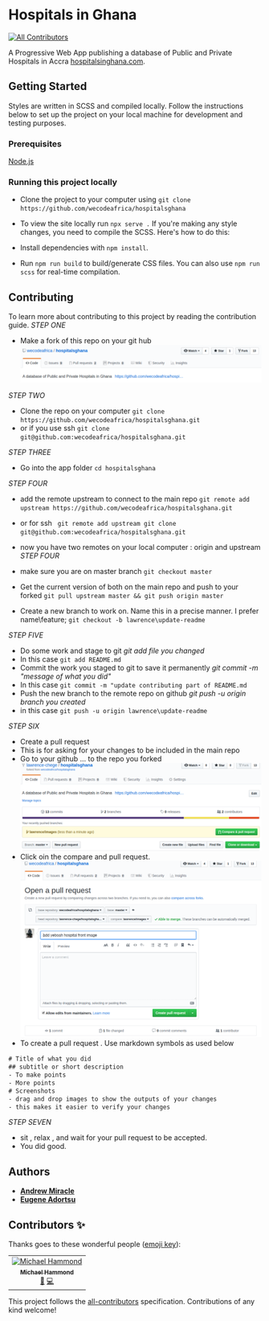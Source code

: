 # Hospitals in Ghana
[![All Contributors](https://img.shields.io/badge/all_contributors-1-orange.svg?style=flat-square)](#contributors)

A Progressive Web App publishing a database of Public and Private Hospitals in Accra
[hospitalsinghana.com](https://github.com/wecodeafrica/hospitalsghanas).

## Getting Started

Styles are written in SCSS and compiled locally. Follow the instructions below to set up the project on your local machine for development and testing purposes. 

### Prerequisites
[Node.js](https://nodejs.org/)


### Running this project locally
- Clone the project to your computer using `git clone https://github.com/wecodeafrica/hospitalsghana`

- To view the site locally run `npx serve .`
If you're making any style changes, you need to compile the SCSS. Here's how to do this:

- Install dependencies with `npm install`.
- Run `npm run build` to build/generate CSS files. You can also use `npm run scss` for real-time compilation.


## Contributing

To learn more about contributing to this project by reading the contribution guide.
*STEP ONE*
- Make a fork of this repo on your git hub
![FORK](images/Fork.png)

*STEP TWO*
- Clone the repo on your computer
`git clone https://github.com/wecodeafrica/hospitalsghana.git` 
- or if you use ssh
`git clone git@github.com:wecodeafrica/hospitalsghana.git`

*STEP THREE*
- Go into the app folder
`cd hospitalsghana`

*STEP FOUR*
- add the remote upstream to connect to the main repo
` git remote add upstream https://github.com/wecodeafrica/hospitalsghana.git `
- or for ssh
` git remote add upstream git clone git@github.com:wecodeafrica/hospitalsghana.git`

- now you have two remotes on your local computer : origin and upstream
*STEP FOUR*
- make sure you are on master branch
`git checkout master`
- Get the current version of both on the main repo and push to your forked 
`git pull upstream master && git push origin master`
- Create a new branch to work on. Name this in a precise manner. I prefer name\feature;
`git checkout -b lawrence\update-readme`

*STEP FIVE*
- Do some work and stage to git
_git add file you changed_
- In this case
`git add README.md`
- Commit the work you staged to git to save it permanently
_git commit -m "message of what you did"_
- In this case
`git commit -m "update contributing part of README.md`
- Push the new branch to the remote repo on github
_git push -u origin branch you created_
- in this case
`git push -u origin lawrence\update-readme`

*STEP SIX*
- Create a pull request
- This is for asking for your changes to be included in the main repo
- Go to your github ... to the repo you forked
![Pull Request](images/pullrequest.png)
- Click oin the compare and pull request.
![Pull Request](images/pulrequest2.png)
- To create a pull request . Use markdown symbols as used below
```
# Title of what you did
## subtitle or short description
- To make points
- More points
# Screenshots
- drag and drop images to show the outputs of your changes
- this makes it easier to verify your changes

```
*STEP SEVEN*
- sit , relax , and wait for your pull request to be accepted.
- You did good.


## Authors

* [**Andrew Miracle**](https://github.com/koolamusic)
* [**Eugene Adortsu**](https://github.com/eadortsu) 
## Contributors ✨

Thanks goes to these wonderful people ([emoji key](https://allcontributors.org/docs/en/emoji-key)):

<!-- ALL-CONTRIBUTORS-LIST:START - Do not remove or modify this section -->
<!-- prettier-ignore -->
<table>
  <tr>
    <td align="center"><a href="https://github.com/mickeymond"><img src="https://avatars1.githubusercontent.com/u/33749130?v=4" width="100px;" alt="Michael Hammond"/><br /><sub><b>Michael Hammond</b></sub></a><br /><a href="https://github.com/wecodeafrica/hospitalsghana/commits?author=mickeymond" title="Documentation">📖</a> <a href="https://github.com/wecodeafrica/hospitalsghana/commits?author=mickeymond" title="Code">💻</a></td>
  </tr>
</table>

<!-- ALL-CONTRIBUTORS-LIST:END -->

This project follows the [all-contributors](https://github.com/all-contributors/all-contributors) specification. Contributions of any kind welcome!